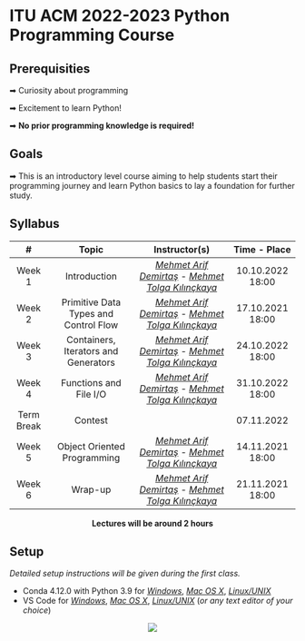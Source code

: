 # ITU ACM 2022-2023 Python Programming Course

## Prerequisities

➡ Curiosity about programming

➡ Excitement to learn Python!

➡ **No prior programming knowledge is required!**

## Goals

➡ This is an introductory level course aiming to help students start their programming journey and learn Python basics to lay a foundation for further study.
  
## Syllabus

|     #           | Topic                          | Instructor(s)                        | Time - Place
| :----------------: | :-------------------------------: | :-----------------------------: | :-----------------------------: |
| Week 1 | Introduction | [*Mehmet Arif Demirtaş*](https://marifdemirtas.github.io) - [*Mehmet Tolga Kılınçkaya*](https://www.linkedin.com/in/tolga-k%C4%B1l%C4%B1n%C3%A7kaya-42a49a1b1/)| 10.10.2022 18:00|
| Week 2 | Primitive Data Types and Control Flow | [*Mehmet Arif Demirtaş*](https://marifdemirtas.github.io) - [*Mehmet Tolga Kılınçkaya*](https://www.linkedin.com/in/tolga-k%C4%B1l%C4%B1n%C3%A7kaya-42a49a1b1/)| 17.10.2021 18:00|
| Week 3 | Containers, Iterators and Generators | [*Mehmet Arif Demirtaş*](https://marifdemirtas.github.io) - [*Mehmet Tolga Kılınçkaya*](https://www.linkedin.com/in/tolga-k%C4%B1l%C4%B1n%C3%A7kaya-42a49a1b1/)|  24.10.2022 18:00|
| Week 4 | Functions and File I/O | [*Mehmet Arif Demirtaş*](https://marifdemirtas.github.io) - [*Mehmet Tolga Kılınçkaya*](https://www.linkedin.com/in/tolga-k%C4%B1l%C4%B1n%C3%A7kaya-42a49a1b1/)|  31.10.2022 18:00|
| Term Break | Contest | |  07.11.2022 |
| Week 5 | Object Oriented Programming | [*Mehmet Arif Demirtaş*](https://marifdemirtas.github.io) - [*Mehmet Tolga Kılınçkaya*](https://www.linkedin.com/in/tolga-k%C4%B1l%C4%B1n%C3%A7kaya-42a49a1b1/)|  14.11.2021 18:00|
| Week 6 | Wrap-up | [*Mehmet Arif Demirtaş*](https://marifdemirtas.github.io) - [*Mehmet Tolga Kılınçkaya*](https://www.linkedin.com/in/tolga-k%C4%B1l%C4%B1n%C3%A7kaya-42a49a1b1/)|  21.11.2021 18:00|

<p align="center"><b>Lectures will be around 2 hours</b></p>


## Setup

*Detailed setup instructions will be given during the first class.*
- Conda 4.12.0 with Python 3.9 for [*Windows*](https://docs.conda.io/en/latest/miniconda.html#windows-installers), [*Mac OS X*](https://docs.conda.io/en/latest/miniconda.html#macos-installers), [*Linux/UNIX*](https://docs.conda.io/en/latest/miniconda.html#linux-installers)
- VS Code for [*Windows*](https://code.visualstudio.com/docs/?dv=win), [*Mac OS X*](https://code.visualstudio.com/docs/?dv=osx), [*Linux/UNIX*](https://code.visualstudio.com/docs/?dv=linux64_deb) (*or any text editor of your choice*)


<p align="center">
  <a href="//ituacm.com" target="_blank">
    <img src="https://ituacm.com/wp-content/uploads/2017/08/itu-logo.png">
  </a>
</p>
